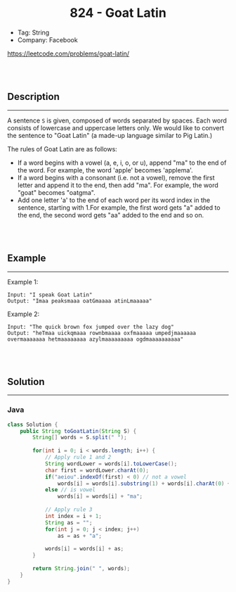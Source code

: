 # <center>824 - Goat Latin</center> 


* Tag: String
* Company: Facebook

https://leetcode.com/problems/goat-latin/

<br></br>



## Description
----
A sentence `S` is given, composed of words separated by spaces. Each word consists of lowercase and uppercase letters only. We would like to convert the sentence to "Goat Latin" (a made-up language similar to Pig Latin.)

The rules of Goat Latin are as follows:
* If a word begins with a vowel (a, e, i, o, or u), append "ma" to the end of the word. For example, the word 'apple' becomes 'applema'.
* If a word begins with a consonant (i.e. not a vowel), remove the first letter and append it to the end, then add "ma". For example, the word "goat" becomes "oatgma".
* Add one letter 'a' to the end of each word per its word index in the sentence, starting with 1.For example, the first word gets "a" added to the end, the second word gets "aa" added to the end and so on.

<br></br>



## Example
----
Example 1:
```
Input: "I speak Goat Latin"
Output: "Imaa peaksmaaa oatGmaaaa atinLmaaaaa"
```

Example 2:
```
Input: "The quick brown fox jumped over the lazy dog"
Output: "heTmaa uickqmaaa rownbmaaaa oxfmaaaaa umpedjmaaaaaa overmaaaaaaa hetmaaaaaaaa azylmaaaaaaaaa ogdmaaaaaaaaaa"
```

<br></br>



## Solution
----
### Java
```java
class Solution {
    public String toGoatLatin(String S) {
        String[] words = S.split(" ");
        
        for(int i = 0; i < words.length; i++) {
            // Apply rule 1 and 2
            String wordLower = words[i].toLowerCase();
            char first = wordLower.charAt(0);
            if("aeiou".indexOf(first) < 0) // not a vowel
                words[i] = words[i].substring(1) + words[i].charAt(0) + "ma";
            else // is vowel
                words[i] = words[i] + "ma";
            
            // Apply rule 3
            int index = i + 1;
            String as = "";
            for(int j = 0; j < index; j++)
                as = as + "a";
                
            words[i] = words[i] + as;
        }
        
        return String.join(" ", words);
    }
}
```